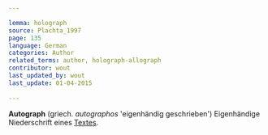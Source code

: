 ```yaml
---

lemma: holograph
source: Plachta_1997
page: 135 
language: German
categories: Author
related_terms: author, holograph-allograph
contributor: wout
last_updated_by: wout
last_update: 01-04-2015
        
---
```


**Autograph** (griech. _autographos_ 'eigenhändig geschrieben') Eigenhändige Niederschrift eines [Textes](text.html).

